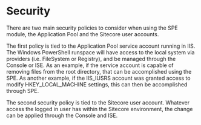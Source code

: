 # Security

There are two main security policies to consider when using the SPE module, the Application Pool and the Sitecore user accounts.

The first policy is tied to the Application Pool service account running in IIS. The Windows PowerShell runspace will have access to the local system via providers (i.e. FileSystem or Registry), and be managed through the Console or ISE. As an example, if the service account is capable of removing files from the root directory, that can be accomplished using the SPE. As another example, if the IIS_IUSRS account was granted access to modify HKEY_LOCAL_MACHINE settings, this can then be accomplished through SPE.

The second security policy is tied to the Sitecore user account. Whatever access the logged in user has within the Sitecore environment, the change can be applied through the Console and ISE.